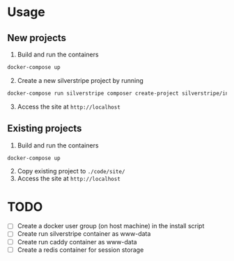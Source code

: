 # Usage

## New projects
1. Build and run the containers  
  ```sh
  docker-compose up
  ```  
2. Create a new silverstripe project by running  
  ```sh
  docker-compose run silverstripe composer create-project silverstripe/installer /code/www
  ```  
3. Access the site at `http://localhost`  

## Existing projects
1. Build and run the containers  
  ```sh
  docker-compose up
  ```  
2. Copy existing project to `./code/site/`  
3. Access the site at `http://localhost`

# TODO
- [ ] Create a docker user group (on host machine) in the install script  
- [ ] Create run silverstripe container as www-data  
- [ ] Create run caddy container as www-data  
- [ ] Create a redis container for session storage  
